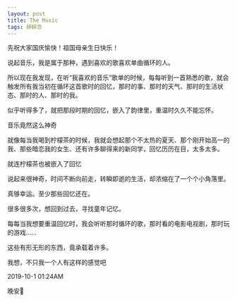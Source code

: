 ```yaml
---
layout: post
title: The Music
tags: 碎碎念
---
```


先祝大家国庆愉快！祖国母亲生日快乐！

说起音乐，我是属于那种，遇到喜欢的歌喜欢单曲循环的人。

所以现在我发现，在听“我喜欢的音乐”歌单的时候，每每听到一首熟悉的歌，就会触发所有我当初在循环这首歌时的回忆，那时的事、那时的天气、那时的生活状态、那时的人、那时的我。

似乎听得多了，就把那段时期的回忆，嵌入了韵律里，重温时久久不能忘怀。

音乐竟然这么神奇

就像每当我喝到柠檬茶的时候，我就会想起那个不太热的夏天、那个刚开始高一的我、那些暗恋我的女生、还有许多聊得来的新同学，回忆历历在目，太多太多。

就连柠檬茶也被嵌入了回忆

说起来很神奇，时间不断向前走，转瞬即逝的生活，却浓缩在了一个个小角落里。

真够幸运。至少那些回忆还在。

很多很多次，想回到过去，寻找童年记忆。

每每当我想要重温回忆时，我会听听那时循环的歌，那时看的电影电视剧，那时玩的游戏……

这些有形无形的东西，竟承载着许多。

我想，不只我一个人有这样的感觉吧

2019-10-1 01:24AM

晚安🌙
